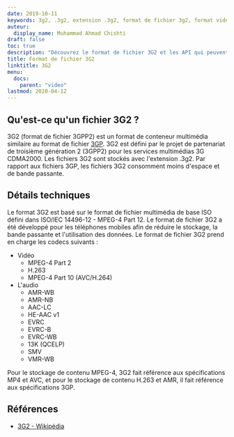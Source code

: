```yaml
---
date: 2019-10-11
keywords: 3g2, .3g2, extension .3g2, format de fichier 3g2, format vidéo
auteur:
  display_name: Muhammad Ahmad Chishti
draft: false
toc: true
description: "Découvrez le format de fichier 3G2 et les API qui peuvent créer et ouvrir des fichiers 3G2."
title: Format de fichier 3G2
linktitle: 3G2
menu:
  docs:
    parent: "video"
lastmod: 2020-04-12
---
```


## Qu'est-ce qu'un fichier 3G2 ? ##

3G2 (format de fichier 3GPP2) est un format de conteneur multimédia similaire au format de fichier [3GP](/fr/video/3gp/). 3G2 est défini par le projet de partenariat de troisième génération 2 (3GPP2) pour les services multimédias 3G CDMA2000. Les fichiers 3G2 sont stockés avec l'extension .3g2. Par rapport aux fichiers 3GP, les fichiers 3G2 consomment moins d'espace et de bande passante.

## Détails techniques ##

Le format 3G2 est basé sur le format de fichier multimédia de base ISO défini dans ISO/IEC 14496-12 - MPEG-4 Part 12. Le format de fichier 3G2 a été développé pour les téléphones mobiles afin de réduire le stockage, la bande passante et l'utilisation des données. Le format de fichier 3G2 prend en charge les codecs suivants :

- Vidéo
  - MPEG-4 Part 2
  - H.263
  - MPEG-4 Part 10 (AVC/H.264)
- L'audio
  - AMR-WB
  - AMR-NB
  - AAC-LC
  - HE-AAC v1
  - EVRC
  - EVRC-B
  - EVRC-WB
  - 13K (QCELP)
  - SMV
  - VMR-WB

Pour le stockage de contenu MPEG-4, 3G2 fait référence aux spécifications MP4 et AVC, et pour le stockage de contenu H.263 et AMR, il fait référence aux spécifications 3GP.

## Références ##

- [3G2 - Wikipédia](https://en.wikipedia.org/wiki/3GP_and_3G2)

